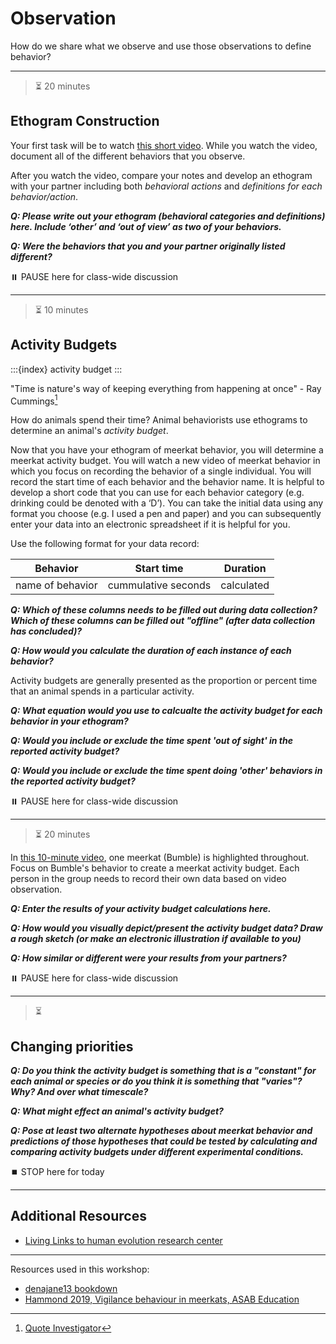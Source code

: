 # Observation

How do we share what we observe and use those observations to define behavior?

---
> ⏳ 20 minutes

## Ethogram Construction

Your first task will be to watch [this short video](https://vimeo.com/80600819). While you watch the video, document all of the different behaviors that you observe. 

After you watch the video, compare your notes and develop an ethogram with your partner including both *behavioral actions* and *definitions for each behavior/action*.

***Q: Please write out your ethogram (behavioral categories and definitions) here. Include ‘other’ and ‘out of view’ as two of your behaviors.***

***Q: Were the behaviors that you and your partner originally listed different?***

⏸️ PAUSE here for class-wide discussion


---
> ⏳ 10 minutes

## Activity Budgets

:::{index} activity budget
:::

"Time is nature's way of keeping everything from happening at once" - Ray Cummings[^timequote]

[^timequote]: [Quote Investigator](https://quoteinvestigator.com/2019/07/06/time/)

How do animals spend their time? Animal behaviorists use ethograms to determine an animal's *activity budget*. 

Now that you have your ethogram of meerkat behavior, you will determine a meerkat activity budget. You will watch a new video of meerkat behavior in which you focus on recording the behavior of a single individual. You will record the start time of each behavior and the behavior name. It is helpful to develop a short code that you can use for each behavior category (e.g. drinking could be denoted with a ‘D’). You can take the initial data using any format you choose (e.g. I used a pen and paper) and you can subsequently enter your data into an electronic spreadsheet if it is helpful for you.

Use the following format for your data record:

| **Behavior** | **Start time** | **Duration** |
| --- | --- | --- |
| name of behavior | cummulative seconds | calculated | 

***Q: Which of these columns needs to be filled out during data collection? Which of these columns can be filled out "offline" (after data collection has concluded)?***

***Q: How would you calculate the duration of each instance of each behavior?***

Activity budgets are generally presented as the proportion or percent time that an animal spends in a particular activity. 

***Q: What equation would you use to calcualte the activity budget for each behavior in your ethogram?***

***Q: Would you include or exclude the time spent 'out of sight' in the reported activity budget?***

***Q: Would you include or exclude the time spent doing 'other' behaviors in the reported activity budget?*** 

⏸️ PAUSE here for class-wide discussion


---
> ⏳ 20 minutes

In [this 10-minute video](https://vimeo.com/80602697), one meerkat (Bumble) is highlighted throughout. Focus on Bumble's behavior to create a meerkat activity budget. Each person in the group needs to record their own data based on video observation.

***Q: Enter the results of your activity budget calculations here.***

***Q: How would you visually depict/present the activity budget data? Draw a rough sketch (or make an electronic illustration if available to you)***

***Q: How similar or different were your results from your partners?***

⏸️ PAUSE here for class-wide discussion


---
> ⏳ 

## Changing priorities

***Q: Do you think the activity budget is something that is a "constant" for each animal or species or do you think it is something that "varies"? Why? And over what timescale?***

***Q: What might effect an animal's activity budget?***

***Q: Pose at least two alternate hypotheses about meerkat behavior and predictions of those hypotheses that could be tested by calculating and comparing activity budgets under different experimental conditions.***


⏹️ STOP here for today



---
## Additional Resources

- [Living Links to human evolution research center](https://living-links.org/resources/materials-for-teachers/measuring-behaviour-lesson-plan/)

---

Resources used in this workshop: 
- [denajane13 bookdown](https://bookdown.org/denajane13/BIONB_2210_Summer_2021/field-lab-2-ethograms-and-activity-budgets.html#part-1.-build-an-ethogram-from-meerkat-observations)
- [Hammond 2019, Vigilance behaviour in meerkats, ASAB Education](https://www.asab.org/s/EDU-ASAB-Vigilance-behaviour-in-meerkats-compressed.pdf)
